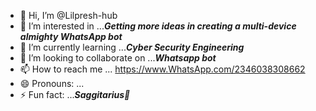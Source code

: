 - 👋 Hi, I’m @Lilpresh-hub
- 👀 I’m interested in ...***Getting more ideas in creating a multi-device almighty WhatsApp bot***
- 🌱 I’m currently learning ...***Cyber Security Engineering***
- 💞️ I’m looking to collaborate on ...___Whatsapp bot___
- 📫 How to reach me ...   https://www.WhatsApp.com/2346038308662
- 😄 Pronouns: ...
- ⚡ Fun fact: ...***Saggitarius👿***

<!---
Lilpresh-hub/Lilpresh-hub is a ✨ special ✨ repository because its `README.md` (this file) appears on your GitHub profile.
You can click the Preview link to take a look at your changes.
--->
